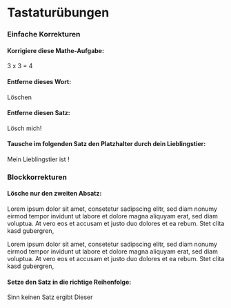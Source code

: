 # Tastaturübungen

### Einfache Korrekturen

#### Korrigiere diese Mathe-Aufgabe:
3 x 3 = 4

#### Entferne dieses Wort:
Löschen

#### Entferne diesen Satz:
Lösch mich!

#### Tausche im folgenden Satz den Platzhalter durch dein Lieblingstier:
Mein Lieblingstier ist <Tier>!

### Blockkorrekturen

#### Lösche nur den zweiten Absatz:

Lorem ipsum dolor sit amet, consetetur sadipscing elitr, sed diam nonumy eirmod tempor invidunt ut labore et dolore magna aliquyam erat, sed diam voluptua. At vero eos et accusam et justo duo dolores et ea rebum. Stet clita kasd gubergren,

Lorem ipsum dolor sit amet, consetetur sadipscing elitr, sed diam nonumy eirmod tempor invidunt ut labore et dolore magna aliquyam erat, sed diam voluptua. At vero eos et accusam et justo duo dolores et ea rebum. Stet clita kasd gubergren,

#### Setze den Satz in die richtige Reihenfolge:

Sinn keinen Satz ergibt Dieser 



